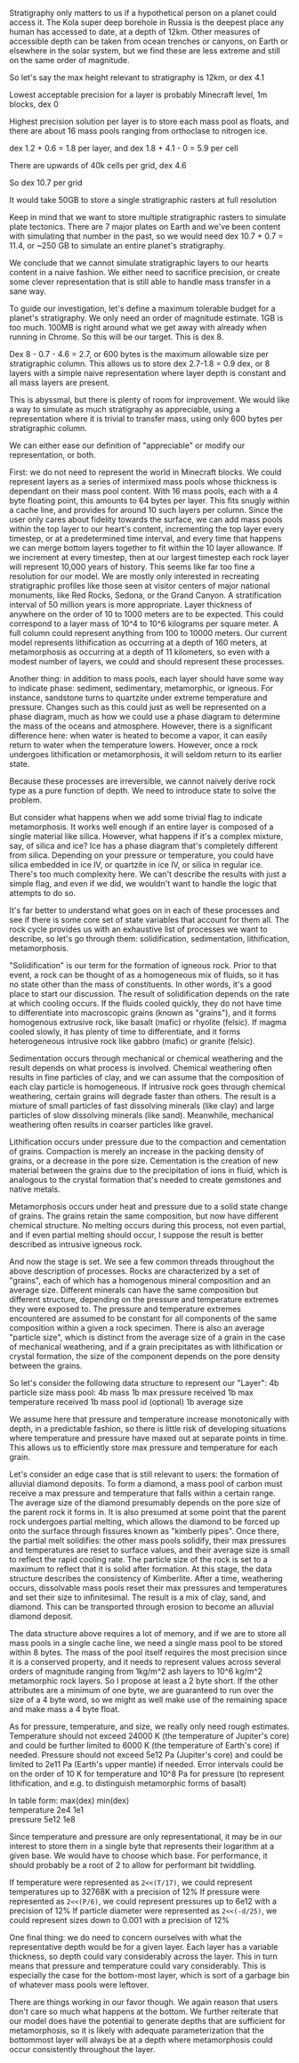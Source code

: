 Stratigraphy only matters to us if a hypothetical person on a planet could access it. The Kola super deep borehole in Russia is the deepest place any human has accessed to date, at a depth of 12km. Other measures of accessible depth can be taken from ocean trenches or canyons, on Earth or elsewhere in the solar system, but we find these are less extreme and still on the same order of magnitude. 

So let's say the max height relevant to stratigraphy is 12km, or dex 4.1

Lowest acceptable precision for a layer is probably Minecraft level, 1m blocks, dex 0

Highest precision solution per layer is to store each mass pool as floats, and there are about 16 mass pools ranging from orthoclase to nitrogen ice.

dex 1.2 + 0.6 = 1.8 per layer, and dex 1.8 + 4.1 - 0 = 5.9 per cell

There are upwards of 40k cells per grid, dex 4.6

So dex 10.7 per grid

It would take 50GB to store a single stratigraphic rasters at full resolution

Keep in mind that we want to store multiple stratigraphic rasters to simulate plate tectonics.
There are 7 major plates on Earth and we've been content with simulating that number in the past, 
so we would need dex 10.7 + 0.7 = 11.4, or ~250 GB to simulate an entire planet's stratigraphy.

We conclude that we cannot simulate stratigraphic layers to our hearts content in a naive fashion.
We either need to sacrifice precision, or create some clever representation that is still able to handle mass transfer in a sane way. 

To guide our investigation, let's define a maximum tolerable budget for a planet's stratigraphy. 
We only need an order of magnitude estimate. 1GB is too much. 100MB is right around what we get away with already when running in Chrome. So this will be our target. This is dex 8.

Dex 8 - 0.7 - 4.6 = 2.7, or 600 bytes is the maximum allowable size per stratigraphic column. This allows us to store dex 2.7-1.8 = 0.9 dex, or 8 layers with a simple naive representation where layer depth is constant and all mass layers are present. 

This is abyssmal, but there is plenty of room for improvement. We would like a way to simulate as much stratigraphy as appreciable, using a representation where it is trivial to transfer mass, using only 600 bytes per stratigraphic column. 

We can either ease our definition of "appreciable" or modify our representation, or both. 

First: we do not need to represent the world in Minecraft blocks. We could represent layers as a series of intermixed mass pools whose thickness is dependant on their mass pool content. With 16 mass pools, each with a 4 byte floating point, this amounts to 64 bytes per layer. This fits snugly within a cache line, and provides for around 10 such layers per column. Since the user only cares about fidelity towards the surface, we can add mass pools within the top layer to our heart's content, incrementing the top layer every timestep, or at a predetermined time interval, and every time that happens we can merge bottom layers together to fit within the 10 layer allowance. If we increment at every timestep, then at our largest timestep each rock layer will represent 10,000 years of history. This seems like far too fine a resolution for our model. We are mostly only interested in recreating stratigraphic profiles like those seen at visitor centers of major national monuments, like Red Rocks, Sedona, or the Grand Canyon. A stratification interval of 50 million years is more appropriate. Layer thickness of anywhere on the order of 10 to 1000 meters are to be expected. This could correspond to a layer mass of 10^4 to 10^6 kilograms per square meter. A full column could represent anything from 100 to 10000 meters. Our current model represents lithification as occurring at a depth of 160 meters, at metamorphosis as occurring at a depth of 11 kilometers, so even with a modest number of layers, we could and should represent these processes. 

Another thing: in addition to mass pools, each layer should have some way to indicate phase: sediment, sedimentary, metamorphic, or igneous. For instance, sandstone turns to quartzite under extreme temperature and pressure. Changes such as this could just as well be represented on a phase diagram, much as how we could use a phase diagram to determine the mass of the oceans and atmosphere. However, there is a significant difference here: when water is heated to become a vapor, it can easily return to water when the temperature lowers. However, once a rock undergoes lithification or metamorphosis, it will seldom return to its earlier state. 

Because these processes are irreversible, we cannot naively derive rock type as a pure function of depth. We need to introduce state to solve the problem. 

But consider what happens when we add some trivial flag to indicate metamorphosis. It works well enough if an entire layer is composed of a single material like silica. However, what happens if it's a complex mixture, say, of silica and ice? Ice has a phase diagram that's completely different from silica. Depending on your pressure or temperature, you could have silica embedded in ice IV, or quartzite in ice IV, or silica in regular ice. There's too much complexity here. We can't describe the results with just a simple flag, and even if we did, we wouldn't want to handle the logic that attempts to do so. 

It's far better to understand what goes on in each of these processes and see if there is some core set of state variables that account for them all. The rock cycle provides us with an exhaustive list of processes we want to describe, so let's go through them: solidification, sedimentation, lithification, metamorphosis.

"Solidification" is our term for the formation of igneous rock. Prior to that event, a rock can be thought of as a homogeneous mix of fluids, so it has no state other than the mass of constituents. In other words, it's a good place to start our discussion. The result of solidification depends on the rate at which cooling occurs. If the fluids cooled quickly, they do not have time to differentiate into macroscopic grains (known as "grains"), and it forms homogenous extrusive rock, like basalt (mafic) or rhyolite (felsic). If magma cooled slowly, it has plenty of time to differentiate, and it forms heterogeneous intrusive rock like gabbro (mafic) or granite (felsic). 

Sedimentation occurs through mechanical or chemical weathering and the result depends on what process is involved. Chemical weathering often results in fine particles of clay, and we can assume that the composition of each clay particle is homogeneous. If intrusive rock goes through chemical weathering, certain grains will degrade faster than others. The result is a mixture of small particles of fast dissolving minerals (like clay) and large particles of slow dissolving minerals (like sand). Meanwhile, mechanical weathering often results in coarser particles like gravel. 

Lithification occurs under pressure due to the compaction and cementation of grains. Compaction is merely an increase in the packing density of grains, or a decrease in the pore size. Cementation is the creation of new material between the grains due to the precipitation of ions in fluid, which is analogous to the crystal formation that's needed to create gemstones and native metals. 

Metamorphosis occurs under heat and pressure due to a solid state change of grains. The grains retain the same composition, but now have different chemical structure. No melting occurs during this process, not even partial, and if even partial melting should occur, I suppose the result is better described as intrusive igneous rock. 

And now the stage is set. We see a few common threads throughout the above description of processes. Rocks are characterized by a set of "grains", each of which has a homogenous mineral composition and an average size. Different minerals can have the same composition but different structure, depending on the pressure and temperature extremes they were exposed to. The pressure and temperature extremes encountered are assumed to be constant for all components of the same composition within a given a rock specimen. There is also an average "particle size", which is distinct from the average size of a grain in the case of mechanical weathering, and if a grain precipitates as with lithification or crystal formation, the size of the component depends on the pore density between the grains. 

So let's consider the following data structure to represent our "Layer":
4b	particle size
	mass pool:
4b		mass
1b		max pressure received
1b		max temperature received
1b		mass pool id (optional)
1b		average size

We assume here that pressure and temperature increase monotonically with depth, in a predictable fashion, so there is little risk of developing situations where temperature and pressure have maxed out at separate points in time. This allows us to efficiently store max pressure and temperature for each grain. 

Let's consider an edge case that is still relevant to users: the formation of alluvial diamond deposits. To form a diamond, a mass pool of carbon must receive a max pressure and temperature that falls within a certain range. The average size of the diamond presumably depends on the pore size of the parent rock it forms in. It is also presumed at some point that the parent rock undergoes partial melting, which allows the diamond to be forced up onto the surface through fissures known as "kimberly pipes". Once there, the partial melt solidifies: the other mass pools solidify, their max pressures and temperatures are reset to surface values, and their average size is small to reflect the rapid cooling rate. The particle size of the rock is set to a maximum to reflect that it is solid after formation. At this stage, the data structure describes the consistency of Kimberlite. After a time, weathering occurs, dissolvable mass pools reset their max pressures and temperatures and set their size to infinitesimal. The result is a mix of clay, sand, and diamond. This can be transported through erosion to become an alluvial diamond deposit. 

The data structure above requires a lot of memory, and if we are to store all mass pools in a single cache line, we need a single mass pool to be stored within 8 bytes. The mass of the pool itself requires the most precision since it is a conserved property, and it needs to represent values across several orders of magnitude ranging from 1kg/m^2 ash layers to 10^6 kg/m^2 metamorphic rock layers. So I propose at least a 2 byte short. If the other attributes are a minimum of one byte, we are guaranteed to run over the size of a 4 byte word, so we might as well make use of the remaining space and make mass a 4 byte float. 

As for pressure, temperature, and size, we really only need rough estimates. Temperature should not exceed 24000 K (the temperature of Jupiter's core) and could be further limited to 6000 K (the temperature of Earth's core) if needed. Pressure should not exceed 5e12 Pa (Jupiter's core) and could be limited to 2e11 Pa (Earth's upper mantle) if needed. Error intervals could be on the order of 10 K for temperature and 10^8 Pa for pressure (to represent lithification, and e.g. to distinguish metamorphic forms of basalt) 

In table form:
			max(dex) 	min(dex) 	
temperature	2e4 		1e1 		
pressure 	5e12 		1e8 		

Since temperature and pressure are only representational, it may be in our interest to store them in a single byte that represents their logarithm at a given base. We would have to choose which base. For performance, it should probably be a root of 2 to allow for performant bit twiddling. 

If temperature       were represented as `2<<(T/17)`,  we could represent temperatures up to  32768K with a precision of 12%
If pressure          were represented as `2<<(P/6)`,   we could represent pressures    up to    6e12 with a precision of 12%
If particle diameter were represented as `2<<(-d/25)`, we could represent sizes        down to 0.001 with a precision of 12%

One final thing: we do need to concern ourselves with what the representative depth would be for a given layer. Each layer has a variable thickness, so depth could vary considerably across the layer. This in turn means that pressure and temperature could vary considerably. This is especially the case for the bottom-most layer, which is sort of a garbage bin of whatever mass pools were leftover. 

There are things working in our favor though. We again reason that users don't care so much what happens at the bottom. We further reiterate that our model does have the potential to generate depths that are sufficient for metamorphosis, so it is likely with adequate parameterization that the bottommost layer will always be at a depth where metamorphosis could occur consistently throughout the layer. 
